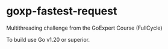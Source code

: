 # goxp-fastest-request

Multithreading challenge from the GoExpert Course (FullCycle)

To build use Go v1.20 or superior.
